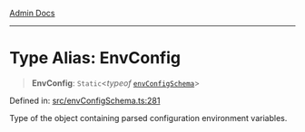 [Admin Docs](/)

***

# Type Alias: EnvConfig

> **EnvConfig**: `Static`\<*typeof* [`envConfigSchema`](../variables/envConfigSchema.md)\>

Defined in: [src/envConfigSchema.ts:281](https://github.com/NishantSinghhhhh/talawa-api/blob/247632fc07d0e643f8a2b70ebda11c58da436773/src/envConfigSchema.ts#L281)

Type of the object containing parsed configuration environment variables.

